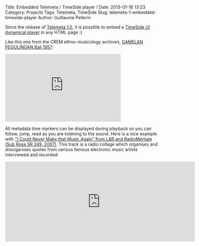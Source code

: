 Title: Embedded Telemeta / TimeSide player !
Date: 2013-01-16 13:23
Category: Projects
Tags: Telemeta, TimeSide
Slug: telemeta-1-embedded-timeside-player
Author: Guillaume Pellerin

Since the release of [Telemeta 1.0](http://telemeta.org/blog/telemeta-1.0), it is possible to embed a [TimeSide UI dynamical player](http://code.google.com/p/timeside/wiki/UiGuide) in any HTML page :)

Like this one from the CREM ethno-musicology archives, [GAMELAN PEGULINGAN Bali 1957](http://archives.crem-cnrs.fr/items/CNRSMH_I_1970_020_002_02/):

<iframe src="http://archives.crem-cnrs.fr/items/CNRSMH_I_1970_020_002_02/player/360x130" frameborder="0" marginwidth="0" marginheight="0" scrolling="no" width="375" height="220"></iframe>

All metadata time markers can be displayed during playback so you can follow, jump, read as you are listening to the sound. Here is a nice example with ["I Could Never Make that Music Again" from L&R and RadioMentale (Sub Rosa SR 249, 2007)](http://parisson.telemeta.org/items/PRS_07_01_03/). This track is a radio collage which organises and disorganises quotes from various famous electronic music artists interviewed and recorded:

<iframe src="http://parisson.telemeta.org/items/PRS_07_01_03/player/600x170" frameborder="0" marginwidth="0" marginheight="0" scrolling="no" width="615" height="260"></iframe>

